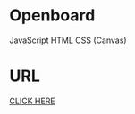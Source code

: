 # Openboard
JavaScript HTML CSS (Canvas)

# URL
[CLICK HERE](https://mousumimalik.github.io/Openboard/)
